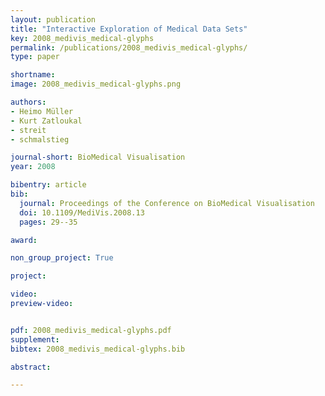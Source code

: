 ```yaml
---
layout: publication
title: "Interactive Exploration of Medical Data Sets"
key: 2008_medivis_medical-glyphs
permalink: /publications/2008_medivis_medical-glyphs/
type: paper

shortname:
image: 2008_medivis_medical-glyphs.png

authors:
- Heimo Müller
- Kurt Zatloukal
- streit
- schmalstieg

journal-short: BioMedical Visualisation
year: 2008

bibentry: article
bib:
  journal: Proceedings of the Conference on BioMedical Visualisation
  doi: 10.1109/MediVis.2008.13
  pages: 29--35

award: 

non_group_project: True

project:

video:
preview-video:


pdf: 2008_medivis_medical-glyphs.pdf
supplement:
bibtex: 2008_medivis_medical-glyphs.bib

abstract: 

---
```




